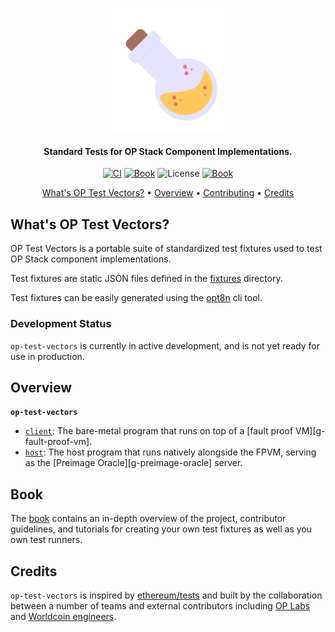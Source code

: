 <h1 align="center">
    <img src="./assets/op-tests.png" alt="OP Test Vectors" width="200px" align="center">
</h1>

<h4 align="center">
    Standard Tests for OP Stack Component Implementations.
</h4>

<p align="center">
  <a href="https://github.com/ethereum-optimism/op-test-vectors/actions/workflows/ci.yml"><img src="https://github.com/ethereum-optimism/op-test-vectors/actions/workflows/ci.yml/badge.svg?label=ci" alt="CI"></a>
  <a href="https://github.com/ethereum-optimism/op-test-vectors/actions/workflows/book.yml"><img src="https://github.com/ethereum-optimism/op-test-vectors/actions/workflows/book.yml/badge.svg?label=Book" alt="Book"></a>
  <img src="https://img.shields.io/badge/License-MIT-green.svg?label=license&labelColor=2a2f35" alt="License">
  <a href="https://ethereum-optimism.github.io/op-test-vectors"><img src="https://img.shields.io/badge/Contributor%20Book-854a15?logo=mdBook&labelColor=2a2f35" alt="Book"></a>
</p>

<p align="center">
  <a href="#whats-op-test-vectors">What's OP Test Vectors?</a> •
  <a href="#overview">Overview</a> •
  <a href="https://static.optimism.io/op-test-vectors/CONTRIBUTING.html">Contributing</a> •
  <a href="#credits">Credits</a>
</p>

## What's OP Test Vectors?

OP Test Vectors is a portable suite of standardized test fixtures used to test OP Stack component implementations.

Test fixtures are static JSON files defined in the [fixtures](./fixtures) directory.

Test fixtures can be easily generated using the [opt8n](./crates/opt8n) cli tool.

### Development Status

`op-test-vectors` is currently in active development, and is not yet ready for use in production.

## Overview

**`op-test-vectors`**

- [`client`](./bin/client): The bare-metal program that runs on top of a [fault proof VM][g-fault-proof-vm].
- [`host`](./bin/host): The host program that runs natively alongside the FPVM, serving as the [Preimage Oracle][g-preimage-oracle] server.

## Book

The [book][book] contains an in-depth overview of the project, contributor guidelines, and tutorials for creating your own test fixtures as well as you own test runners.

## Credits

`op-test-vectors` is inspired by [ethereum/tests][eth-tests] and built by the collaboration between a number of teams and external contributors including [OP Labs][op-labs] and [Worldcoin engineers][worldcoin].

[book]: https://ethereum-optimism.github.io/op-test-vectors/
[op-labs]: https://github.com/ethereum-optimism
[worldcoin]: https://github.com/worldcoin
[eth-tests]: https://github.com/ethereum/tests
